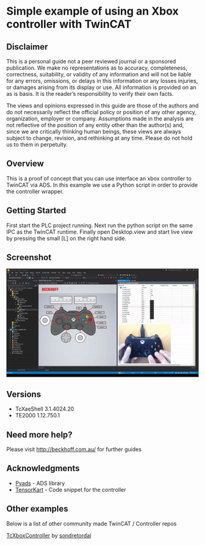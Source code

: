 # Simple example of using an Xbox controller with TwinCAT

## Disclaimer
This is a personal guide not a peer reviewed journal or a sponsored publication. We make
no representations as to accuracy, completeness, correctness, suitability, or validity of any
information and will not be liable for any errors, omissions, or delays in this information or any
losses injuries, or damages arising from its display or use. All information is provided on an as
is basis. It is the reader’s responsibility to verify their own facts.

The views and opinions expressed in this guide are those of the authors and do not
necessarily reflect the official policy or position of any other agency, organization, employer or
company. Assumptions made in the analysis are not reflective of the position of any entity
other than the author(s) and, since we are critically thinking human beings, these views are
always subject to change, revision, and rethinking at any time. Please do not hold us to them
in perpetuity.

## Overview 
This is a proof of concept that you can use interface an xbox controller to TwinCAT via ADS.  In this example we use a Python script in order to provide the controller wrapper.  

## Getting Started
First start the PLC project running.  Next run the python script on the same IPC as the TwinCAT runtime.  Finally open Desktop.view and start live view by pressing the small [L] on the right hand side.    

## Screenshot
![image](./docs/Images/Demo.gif)

## Versions
* TcXaeShell 3.1.4024.20
* TE2000 1.12.750.1

## Need more help?
Please visit http://beckhoff.com.au/ for further guides

## Acknowledgments

* [Pyads](https://pypi.org/project/pyads/) - ADS library
* [TensorKart](https://github.com/kevinhughes27/TensorKart) - Code snippet for the controller

## Other examples
Below is a list of other community made TwinCAT / Controller repos

[TcXboxController](https://github.com/sondretordal/TcXboxController) by [sondretordal](https://github.com/sondretordal)
